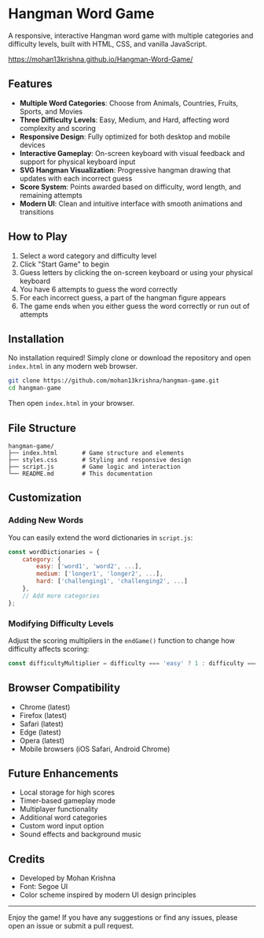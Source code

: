 # Hangman Word Game

A responsive, interactive Hangman word game with multiple categories and difficulty levels, built with HTML, CSS, and vanilla JavaScript.
  
https://mohan13krishna.github.io/Hangman-Word-Game/ 
 
## Features  
 
- **Multiple Word Categories**: Choose from Animals, Countries, Fruits, Sports, and Movies 
- **Three Difficulty Levels**: Easy, Medium, and Hard, affecting word complexity and scoring 
- **Responsive Design**: Fully optimized for both desktop and mobile devices
- **Interactive Gameplay**: On-screen keyboard with visual feedback and support for physical keyboard input
- **SVG Hangman Visualization**: Progressive hangman drawing that updates with each incorrect guess 
- **Score System**: Points awarded based on difficulty, word length, and remaining attempts
- **Modern UI**: Clean and intuitive interface with smooth animations and transitions

## How to Play

1. Select a word category and difficulty level
2. Click "Start Game" to begin
3. Guess letters by clicking the on-screen keyboard or using your physical keyboard
4. You have 6 attempts to guess the word correctly
5. For each incorrect guess, a part of the hangman figure appears
6. The game ends when you either guess the word correctly or run out of attempts

## Installation

No installation required! Simply clone or download the repository and open `index.html` in any modern web browser.

```bash
git clone https://github.com/mohan13krishna/hangman-game.git
cd hangman-game
```

Then open `index.html` in your browser.

## File Structure

```
hangman-game/
├── index.html       # Game structure and elements
├── styles.css       # Styling and responsive design
├── script.js        # Game logic and interaction
└── README.md        # This documentation
```

## Customization

### Adding New Words

You can easily extend the word dictionaries in `script.js`:

```javascript
const wordDictionaries = {
    category: {
        easy: ['word1', 'word2', ...],
        medium: ['longer1', 'longer2', ...],
        hard: ['challenging1', 'challenging2', ...]
    },
    // Add more categories
};
```

### Modifying Difficulty Levels

Adjust the scoring multipliers in the `endGame()` function to change how difficulty affects scoring:

```javascript
const difficultyMultiplier = difficulty === 'easy' ? 1 : difficulty === 'medium' ? 2 : 3;
```

## Browser Compatibility

- Chrome (latest)
- Firefox (latest)
- Safari (latest)
- Edge (latest)
- Opera (latest)
- Mobile browsers (iOS Safari, Android Chrome)

## Future Enhancements
 
- Local storage for high scores
- Timer-based gameplay mode
- Multiplayer functionality
- Additional word categories
- Custom word input option
- Sound effects and background music

## Credits

- Developed by Mohan Krishna
- Font: Segoe UI
- Color scheme inspired by modern UI design principles

---

Enjoy the game! If you have any suggestions or find any issues, please open an issue or submit a pull request.
